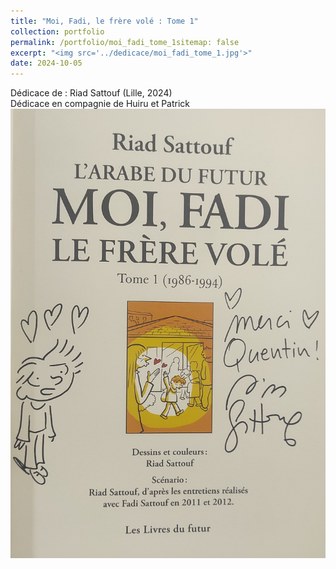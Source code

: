 ```yaml
---
title: "Moi, Fadi, le frère volé : Tome 1"
collection: portfolio
permalink: /portfolio/moi_fadi_tome_1sitemap: false
excerpt: "<img src='../dedicace/moi_fadi_tome_1.jpg'>"
date: 2024-10-05
---
```


Dédicace de : Riad Sattouf (Lille, 2024)<br>Dédicace en compagnie de Huiru et Patrick
<img src='../dedicace/moi_fadi_tome_1.jpg'>